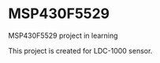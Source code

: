 MSP430F5529
===========

MSP430F5529 project in learning

This project is created for LDC-1000 sensor.